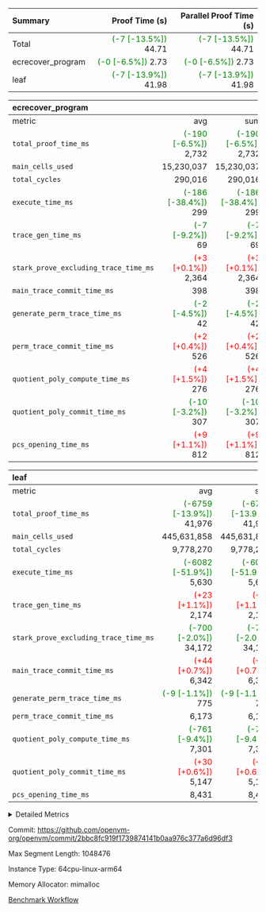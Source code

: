 | Summary | Proof Time (s) | Parallel Proof Time (s) |
|:---|---:|---:|
| Total | <span style='color: green'>(-7 [-13.5%])</span> 44.71 | <span style='color: green'>(-7 [-13.5%])</span> 44.71 |
| ecrecover_program | <span style='color: green'>(-0 [-6.5%])</span> 2.73 | <span style='color: green'>(-0 [-6.5%])</span> 2.73 |
| leaf | <span style='color: green'>(-7 [-13.9%])</span> 41.98 | <span style='color: green'>(-7 [-13.9%])</span> 41.98 |


| ecrecover_program |||||
|:---|---:|---:|---:|---:|
|metric|avg|sum|max|min|
| `total_proof_time_ms ` | <span style='color: green'>(-190 [-6.5%])</span> 2,732 | <span style='color: green'>(-190 [-6.5%])</span> 2,732 | <span style='color: green'>(-190 [-6.5%])</span> 2,732 | <span style='color: green'>(-190 [-6.5%])</span> 2,732 |
| `main_cells_used     ` |  15,230,037 |  15,230,037 |  15,230,037 |  15,230,037 |
| `total_cycles        ` |  290,016 |  290,016 |  290,016 |  290,016 |
| `execute_time_ms     ` | <span style='color: green'>(-186 [-38.4%])</span> 299 | <span style='color: green'>(-186 [-38.4%])</span> 299 | <span style='color: green'>(-186 [-38.4%])</span> 299 | <span style='color: green'>(-186 [-38.4%])</span> 299 |
| `trace_gen_time_ms   ` | <span style='color: green'>(-7 [-9.2%])</span> 69 | <span style='color: green'>(-7 [-9.2%])</span> 69 | <span style='color: green'>(-7 [-9.2%])</span> 69 | <span style='color: green'>(-7 [-9.2%])</span> 69 |
| `stark_prove_excluding_trace_time_ms` | <span style='color: red'>(+3 [+0.1%])</span> 2,364 | <span style='color: red'>(+3 [+0.1%])</span> 2,364 | <span style='color: red'>(+3 [+0.1%])</span> 2,364 | <span style='color: red'>(+3 [+0.1%])</span> 2,364 |
| `main_trace_commit_time_ms` |  398 |  398 |  398 |  398 |
| `generate_perm_trace_time_ms` | <span style='color: green'>(-2 [-4.5%])</span> 42 | <span style='color: green'>(-2 [-4.5%])</span> 42 | <span style='color: green'>(-2 [-4.5%])</span> 42 | <span style='color: green'>(-2 [-4.5%])</span> 42 |
| `perm_trace_commit_time_ms` | <span style='color: red'>(+2 [+0.4%])</span> 526 | <span style='color: red'>(+2 [+0.4%])</span> 526 | <span style='color: red'>(+2 [+0.4%])</span> 526 | <span style='color: red'>(+2 [+0.4%])</span> 526 |
| `quotient_poly_compute_time_ms` | <span style='color: red'>(+4 [+1.5%])</span> 276 | <span style='color: red'>(+4 [+1.5%])</span> 276 | <span style='color: red'>(+4 [+1.5%])</span> 276 | <span style='color: red'>(+4 [+1.5%])</span> 276 |
| `quotient_poly_commit_time_ms` | <span style='color: green'>(-10 [-3.2%])</span> 307 | <span style='color: green'>(-10 [-3.2%])</span> 307 | <span style='color: green'>(-10 [-3.2%])</span> 307 | <span style='color: green'>(-10 [-3.2%])</span> 307 |
| `pcs_opening_time_ms ` | <span style='color: red'>(+9 [+1.1%])</span> 812 | <span style='color: red'>(+9 [+1.1%])</span> 812 | <span style='color: red'>(+9 [+1.1%])</span> 812 | <span style='color: red'>(+9 [+1.1%])</span> 812 |

| leaf |||||
|:---|---:|---:|---:|---:|
|metric|avg|sum|max|min|
| `total_proof_time_ms ` | <span style='color: green'>(-6759 [-13.9%])</span> 41,976 | <span style='color: green'>(-6759 [-13.9%])</span> 41,976 | <span style='color: green'>(-6759 [-13.9%])</span> 41,976 | <span style='color: green'>(-6759 [-13.9%])</span> 41,976 |
| `main_cells_used     ` |  445,631,858 |  445,631,858 |  445,631,858 |  445,631,858 |
| `total_cycles        ` |  9,778,270 |  9,778,270 |  9,778,270 |  9,778,270 |
| `execute_time_ms     ` | <span style='color: green'>(-6082 [-51.9%])</span> 5,630 | <span style='color: green'>(-6082 [-51.9%])</span> 5,630 | <span style='color: green'>(-6082 [-51.9%])</span> 5,630 | <span style='color: green'>(-6082 [-51.9%])</span> 5,630 |
| `trace_gen_time_ms   ` | <span style='color: red'>(+23 [+1.1%])</span> 2,174 | <span style='color: red'>(+23 [+1.1%])</span> 2,174 | <span style='color: red'>(+23 [+1.1%])</span> 2,174 | <span style='color: red'>(+23 [+1.1%])</span> 2,174 |
| `stark_prove_excluding_trace_time_ms` | <span style='color: green'>(-700 [-2.0%])</span> 34,172 | <span style='color: green'>(-700 [-2.0%])</span> 34,172 | <span style='color: green'>(-700 [-2.0%])</span> 34,172 | <span style='color: green'>(-700 [-2.0%])</span> 34,172 |
| `main_trace_commit_time_ms` | <span style='color: red'>(+44 [+0.7%])</span> 6,342 | <span style='color: red'>(+44 [+0.7%])</span> 6,342 | <span style='color: red'>(+44 [+0.7%])</span> 6,342 | <span style='color: red'>(+44 [+0.7%])</span> 6,342 |
| `generate_perm_trace_time_ms` | <span style='color: green'>(-9 [-1.1%])</span> 775 | <span style='color: green'>(-9 [-1.1%])</span> 775 | <span style='color: green'>(-9 [-1.1%])</span> 775 | <span style='color: green'>(-9 [-1.1%])</span> 775 |
| `perm_trace_commit_time_ms` |  6,173 |  6,173 |  6,173 |  6,173 |
| `quotient_poly_compute_time_ms` | <span style='color: green'>(-761 [-9.4%])</span> 7,301 | <span style='color: green'>(-761 [-9.4%])</span> 7,301 | <span style='color: green'>(-761 [-9.4%])</span> 7,301 | <span style='color: green'>(-761 [-9.4%])</span> 7,301 |
| `quotient_poly_commit_time_ms` | <span style='color: red'>(+30 [+0.6%])</span> 5,147 | <span style='color: red'>(+30 [+0.6%])</span> 5,147 | <span style='color: red'>(+30 [+0.6%])</span> 5,147 | <span style='color: red'>(+30 [+0.6%])</span> 5,147 |
| `pcs_opening_time_ms ` |  8,431 |  8,431 |  8,431 |  8,431 |



<details>
<summary>Detailed Metrics</summary>

| group | num_segments | num_children | keygen_time_ms | fri.log_blowup | commit_exe_time_ms |
| --- | --- | --- | --- | --- | --- |
| ecrecover_program | 1 |  | 1,168 | 2 | 9 | 
| leaf |  | 1 |  | 2 |  | 

| group | air_name | quotient_deg | interactions | constraints |
| --- | --- | --- | --- | --- |
| ecrecover_program | AccessAdapterAir<16> | 2 | 5 | 14 | 
| ecrecover_program | AccessAdapterAir<2> | 2 | 5 | 14 | 
| ecrecover_program | AccessAdapterAir<32> | 2 | 5 | 14 | 
| ecrecover_program | AccessAdapterAir<4> | 2 | 5 | 14 | 
| ecrecover_program | AccessAdapterAir<64> | 2 | 5 | 14 | 
| ecrecover_program | AccessAdapterAir<8> | 2 | 5 | 14 | 
| ecrecover_program | BitwiseOperationLookupAir<8> | 2 | 2 | 4 | 
| ecrecover_program | KeccakVmAir | 2 | 321 | 4,571 | 
| ecrecover_program | MemoryMerkleAir<8> | 2 | 4 | 40 | 
| ecrecover_program | PersistentBoundaryAir<8> | 2 | 3 | 6 | 
| ecrecover_program | PhantomAir | 2 | 3 | 5 | 
| ecrecover_program | Poseidon2PeripheryAir<BabyBearParameters>, 1> | 2 | 1 | 286 | 
| ecrecover_program | ProgramAir | 1 | 1 | 4 | 
| ecrecover_program | RangeTupleCheckerAir<2> | 1 | 1 | 4 | 
| ecrecover_program | VariableRangeCheckerAir | 1 | 1 | 4 | 
| ecrecover_program | VmAirWrapper<Rv32BaseAluAdapterAir, BaseAluCoreAir<4, 8> | 2 | 19 | 43 | 
| ecrecover_program | VmAirWrapper<Rv32BaseAluAdapterAir, LessThanCoreAir<4, 8> | 2 | 17 | 39 | 
| ecrecover_program | VmAirWrapper<Rv32BaseAluAdapterAir, ShiftCoreAir<4, 8> | 2 | 23 | 90 | 
| ecrecover_program | VmAirWrapper<Rv32BranchAdapterAir, BranchEqualCoreAir<4> | 2 | 11 | 25 | 
| ecrecover_program | VmAirWrapper<Rv32BranchAdapterAir, BranchLessThanCoreAir<4, 8> | 2 | 13 | 41 | 
| ecrecover_program | VmAirWrapper<Rv32CondRdWriteAdapterAir, Rv32JalLuiCoreAir> | 2 | 10 | 22 | 
| ecrecover_program | VmAirWrapper<Rv32HintStoreAdapterAir, Rv32HintStoreCoreAir> | 2 | 15 | 17 | 
| ecrecover_program | VmAirWrapper<Rv32IsEqualModAdapterAir<2, 1, 32, 32>, ModularIsEqualCoreAir<32, 4, 8> | 2 | 25 | 223 | 
| ecrecover_program | VmAirWrapper<Rv32JalrAdapterAir, Rv32JalrCoreAir> | 2 | 16 | 20 | 
| ecrecover_program | VmAirWrapper<Rv32LoadStoreAdapterAir, LoadSignExtendCoreAir<4, 8> | 2 | 18 | 33 | 
| ecrecover_program | VmAirWrapper<Rv32LoadStoreAdapterAir, LoadStoreCoreAir<4> | 2 | 17 | 38 | 
| ecrecover_program | VmAirWrapper<Rv32MultAdapterAir, DivRemCoreAir<4, 8> | 2 | 25 | 88 | 
| ecrecover_program | VmAirWrapper<Rv32MultAdapterAir, MulHCoreAir<4, 8> | 2 | 24 | 38 | 
| ecrecover_program | VmAirWrapper<Rv32MultAdapterAir, MultiplicationCoreAir<4, 8> | 2 | 19 | 26 | 
| ecrecover_program | VmAirWrapper<Rv32RdWriteAdapterAir, Rv32AuipcCoreAir> | 2 | 11 | 15 | 
| ecrecover_program | VmAirWrapper<Rv32VecHeapAdapterAir<1, 2, 2, 32, 32>, FieldExpressionCoreAir> | 2 | 411 | 449 | 
| ecrecover_program | VmAirWrapper<Rv32VecHeapAdapterAir<2, 1, 1, 32, 32>, ModularAddSubCoreAir> | 2 | 94 | 126 | 
| ecrecover_program | VmAirWrapper<Rv32VecHeapAdapterAir<2, 1, 1, 32, 32>, ModularMulDivCoreAir> | 2 | 156 | 188 | 
| ecrecover_program | VmAirWrapper<Rv32VecHeapAdapterAir<2, 2, 2, 32, 32>, FieldExpressionCoreAir> | 2 | 422 | 456 | 
| ecrecover_program | VmConnectorAir | 2 | 3 | 9 | 
| leaf | AccessAdapterAir<2> | 4 | 5 | 12 | 
| leaf | AccessAdapterAir<4> | 4 | 5 | 12 | 
| leaf | AccessAdapterAir<8> | 4 | 5 | 12 | 
| leaf | FriReducedOpeningAir | 4 | 35 | 59 | 
| leaf | NativePoseidon2Air<BabyBearParameters>, 1> | 4 | 31 | 302 | 
| leaf | PhantomAir | 4 | 3 | 4 | 
| leaf | ProgramAir | 1 | 1 | 4 | 
| leaf | VariableRangeCheckerAir | 1 | 1 | 4 | 
| leaf | VmAirWrapper<BranchNativeAdapterAir, BranchEqualCoreAir<1> | 2 | 11 | 23 | 
| leaf | VmAirWrapper<JalNativeAdapterAir, JalCoreAir> | 4 | 7 | 6 | 
| leaf | VmAirWrapper<NativeAdapterAir<2, 0>, PublicValuesCoreAir> | 4 | 11 | 23 | 
| leaf | VmAirWrapper<NativeAdapterAir<2, 1>, FieldArithmeticCoreAir> | 4 | 15 | 23 | 
| leaf | VmAirWrapper<NativeLoadStoreAdapterAir<1>, NativeLoadStoreCoreAir<1> | 4 | 19 | 31 | 
| leaf | VmAirWrapper<NativeVectorizedAdapterAir<4>, FieldExtensionCoreAir> | 4 | 15 | 23 | 
| leaf | VmConnectorAir | 4 | 3 | 8 | 
| leaf | VolatileBoundaryAir | 4 | 4 | 16 | 

| group | air_name | idx | rows | prep_cols | perm_cols | main_cols | cells |
| --- | --- | --- | --- | --- | --- | --- | --- |
| leaf | AccessAdapterAir<2> | 0 | 2,097,152 |  | 16 | 11 | 56,623,104 | 
| leaf | AccessAdapterAir<4> | 0 | 1,048,576 |  | 16 | 13 | 30,408,704 | 
| leaf | AccessAdapterAir<8> | 0 | 262,144 |  | 16 | 17 | 8,650,752 | 
| leaf | FriReducedOpeningAir | 0 | 1,048,576 |  | 76 | 64 | 146,800,640 | 
| leaf | NativePoseidon2Air<BabyBearParameters>, 1> | 0 | 131,072 |  | 36 | 348 | 50,331,648 | 
| leaf | PhantomAir | 0 | 32,768 |  | 8 | 6 | 458,752 | 
| leaf | ProgramAir | 0 | 1,048,576 |  | 8 | 10 | 18,874,368 | 
| leaf | VariableRangeCheckerAir | 0 | 262,144 | 2 | 8 | 1 | 2,359,296 | 
| leaf | VmAirWrapper<BranchNativeAdapterAir, BranchEqualCoreAir<1> | 0 | 4,194,304 |  | 28 | 23 | 213,909,504 | 
| leaf | VmAirWrapper<JalNativeAdapterAir, JalCoreAir> | 0 | 131,072 |  | 12 | 10 | 2,883,584 | 
| leaf | VmAirWrapper<NativeAdapterAir<2, 0>, PublicValuesCoreAir> | 0 | 64 |  | 16 | 23 | 2,496 | 
| leaf | VmAirWrapper<NativeAdapterAir<2, 1>, FieldArithmeticCoreAir> | 0 | 4,194,304 |  | 20 | 30 | 209,715,200 | 
| leaf | VmAirWrapper<NativeLoadStoreAdapterAir<1>, NativeLoadStoreCoreAir<1> | 0 | 4,194,304 |  | 24 | 41 | 272,629,760 | 
| leaf | VmAirWrapper<NativeVectorizedAdapterAir<4>, FieldExtensionCoreAir> | 0 | 262,144 |  | 20 | 40 | 15,728,640 | 
| leaf | VmConnectorAir | 0 | 2 | 1 | 8 | 4 | 24 | 
| leaf | VolatileBoundaryAir | 0 | 2,097,152 |  | 8 | 11 | 39,845,888 | 

| group | air_name | segment | rows | prep_cols | perm_cols | main_cols | cells |
| --- | --- | --- | --- | --- | --- | --- | --- |
| ecrecover_program | AccessAdapterAir<16> | 0 | 16,384 |  | 24 | 25 | 802,816 | 
| ecrecover_program | AccessAdapterAir<2> | 0 | 256 |  | 24 | 11 | 8,960 | 
| ecrecover_program | AccessAdapterAir<32> | 0 | 8,192 |  | 24 | 41 | 532,480 | 
| ecrecover_program | AccessAdapterAir<4> | 0 | 128 |  | 24 | 13 | 4,736 | 
| ecrecover_program | AccessAdapterAir<8> | 0 | 32,768 |  | 24 | 17 | 1,343,488 | 
| ecrecover_program | BitwiseOperationLookupAir<8> | 0 | 65,536 | 3 | 8 | 2 | 655,360 | 
| ecrecover_program | KeccakVmAir | 0 | 128 |  | 1,288 | 3,164 | 569,856 | 
| ecrecover_program | MemoryMerkleAir<8> | 0 | 4,096 |  | 20 | 32 | 212,992 | 
| ecrecover_program | PersistentBoundaryAir<8> | 0 | 4,096 |  | 12 | 20 | 131,072 | 
| ecrecover_program | PhantomAir | 0 | 64 |  | 12 | 6 | 1,152 | 
| ecrecover_program | Poseidon2PeripheryAir<BabyBearParameters>, 1> | 0 | 4,096 |  | 8 | 300 | 1,261,568 | 
| ecrecover_program | ProgramAir | 0 | 16,384 |  | 8 | 10 | 294,912 | 
| ecrecover_program | RangeTupleCheckerAir<2> | 0 | 524,288 | 2 | 8 | 1 | 4,718,592 | 
| ecrecover_program | VariableRangeCheckerAir | 0 | 262,144 | 2 | 8 | 1 | 2,359,296 | 
| ecrecover_program | VmAirWrapper<Rv32BaseAluAdapterAir, BaseAluCoreAir<4, 8> | 0 | 131,072 |  | 80 | 36 | 15,204,352 | 
| ecrecover_program | VmAirWrapper<Rv32BaseAluAdapterAir, LessThanCoreAir<4, 8> | 0 | 2,048 |  | 40 | 37 | 157,696 | 
| ecrecover_program | VmAirWrapper<Rv32BaseAluAdapterAir, ShiftCoreAir<4, 8> | 0 | 16,384 |  | 52 | 53 | 1,720,320 | 
| ecrecover_program | VmAirWrapper<Rv32BranchAdapterAir, BranchEqualCoreAir<4> | 0 | 16,384 |  | 48 | 26 | 1,212,416 | 
| ecrecover_program | VmAirWrapper<Rv32BranchAdapterAir, BranchLessThanCoreAir<4, 8> | 0 | 32,768 |  | 56 | 32 | 2,883,584 | 
| ecrecover_program | VmAirWrapper<Rv32CondRdWriteAdapterAir, Rv32JalLuiCoreAir> | 0 | 4,096 |  | 44 | 18 | 253,952 | 
| ecrecover_program | VmAirWrapper<Rv32HintStoreAdapterAir, Rv32HintStoreCoreAir> | 0 | 256 |  | 36 | 26 | 15,872 | 
| ecrecover_program | VmAirWrapper<Rv32IsEqualModAdapterAir<2, 1, 32, 32>, ModularIsEqualCoreAir<32, 4, 8> | 0 | 4,096 |  | 56 | 166 | 909,312 | 
| ecrecover_program | VmAirWrapper<Rv32JalrAdapterAir, Rv32JalrCoreAir> | 0 | 8,192 |  | 36 | 28 | 524,288 | 
| ecrecover_program | VmAirWrapper<Rv32LoadStoreAdapterAir, LoadSignExtendCoreAir<4, 8> | 0 | 4,096 |  | 76 | 35 | 454,656 | 
| ecrecover_program | VmAirWrapper<Rv32LoadStoreAdapterAir, LoadStoreCoreAir<4> | 0 | 131,072 |  | 72 | 40 | 14,680,064 | 
| ecrecover_program | VmAirWrapper<Rv32MultAdapterAir, DivRemCoreAir<4, 8> | 0 | 8 |  | 104 | 57 | 1,288 | 
| ecrecover_program | VmAirWrapper<Rv32MultAdapterAir, MulHCoreAir<4, 8> | 0 | 8 |  | 100 | 39 | 1,112 | 
| ecrecover_program | VmAirWrapper<Rv32MultAdapterAir, MultiplicationCoreAir<4, 8> | 0 | 4,096 |  | 80 | 31 | 454,656 | 
| ecrecover_program | VmAirWrapper<Rv32RdWriteAdapterAir, Rv32AuipcCoreAir> | 0 | 4,096 |  | 28 | 21 | 200,704 | 
| ecrecover_program | VmAirWrapper<Rv32VecHeapAdapterAir<1, 2, 2, 32, 32>, FieldExpressionCoreAir> | 0 | 2,048 |  | 828 | 543 | 2,807,808 | 
| ecrecover_program | VmAirWrapper<Rv32VecHeapAdapterAir<2, 1, 1, 32, 32>, ModularAddSubCoreAir> | 0 | 8 |  | 192 | 199 | 3,128 | 
| ecrecover_program | VmAirWrapper<Rv32VecHeapAdapterAir<2, 1, 1, 32, 32>, ModularMulDivCoreAir> | 0 | 16 |  | 316 | 261 | 9,232 | 
| ecrecover_program | VmAirWrapper<Rv32VecHeapAdapterAir<2, 2, 2, 32, 32>, FieldExpressionCoreAir> | 0 | 1,024 |  | 848 | 619 | 1,502,208 | 
| ecrecover_program | VmConnectorAir | 0 | 2 | 1 | 12 | 4 | 32 | 

| group | idx | trace_gen_time_ms | total_proof_time_ms | total_cycles | total_cells | stark_prove_excluding_trace_time_ms | quotient_poly_compute_time_ms | quotient_poly_commit_time_ms | perm_trace_commit_time_ms | pcs_opening_time_ms | main_trace_commit_time_ms | main_cells_used | generate_perm_trace_time_ms | execute_time_ms |
| --- | --- | --- | --- | --- | --- | --- | --- | --- | --- | --- | --- | --- | --- | --- |
| leaf | 0 | 2,174 | 41,976 | 9,778,270 | 1,069,222,360 | 34,172 | 7,301 | 5,147 | 6,173 | 8,431 | 6,342 | 445,631,858 | 775 | 5,630 | 

| group | segment | trace_gen_time_ms | total_proof_time_ms | total_cycles | total_cells | stark_prove_excluding_trace_time_ms | quotient_poly_compute_time_ms | quotient_poly_commit_time_ms | perm_trace_commit_time_ms | pcs_opening_time_ms | main_trace_commit_time_ms | main_cells_used | generate_perm_trace_time_ms | execute_time_ms |
| --- | --- | --- | --- | --- | --- | --- | --- | --- | --- | --- | --- | --- | --- | --- |
| ecrecover_program | 0 | 69 | 2,732 | 290,016 | 55,907,135 | 2,364 | 276 | 307 | 526 | 812 | 398 | 15,230,037 | 42 | 299 | 

</details>


Commit: https://github.com/openvm-org/openvm/commit/2bbc8fc919f1739874141b0aa976c377a6d96df3

Max Segment Length: 1048476

Instance Type: 64cpu-linux-arm64

Memory Allocator: mimalloc

[Benchmark Workflow](https://github.com/openvm-org/openvm/actions/runs/12613209728)
